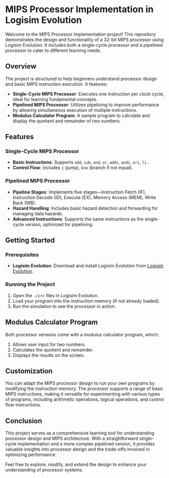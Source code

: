 # MIPS Processor Implementation in Logisim Evolution

Welcome to the MIPS Processor Implementation project! This repository demonstrates the design and functionality of a 32-bit MIPS processor using Logisim Evolution. It includes both a single-cycle processor and a pipelined processor to cater to different learning needs.

## Overview

The project is structured to help beginners understand processor design and basic MIPS instruction execution. It features:

- **Single-Cycle MIPS Processor**: Executes one instruction per clock cycle, ideal for learning fundamental concepts.
- **Pipelined MIPS Processor**: Utilizes pipelining to improve performance by allowing simultaneous execution of multiple instructions.
- **Modulus Calculator Program**: A sample program to calculate and display the quotient and remainder of two numbers.

## Features

### Single-Cycle MIPS Processor

- **Basic Instructions**: Supports `add`, `sub`, `and`, `or`, `addi`, `andi`, `ori`, `li`.
- **Control Flow**: Includes `j` (jump), `bne` (branch if not equal).

### Pipelined MIPS Processor

- **Pipeline Stages**: Implements five stages—Instruction Fetch (IF), Instruction Decode (ID), Execute (EX), Memory Access (MEM), Write Back (WB).
- **Hazard Handling**: Includes basic hazard detection and forwarding for managing data hazards.
- **Advanced Instructions**: Supports the same instructions as the single-cycle version, optimized for pipelining.

## Getting Started

### Prerequisites

- **Logisim Evolution**: Download and install Logisim Evolution from [Logisim Evolution](http://www.cburch.com/logisim/).

### Running the Project

1. Open the `.circ` files in Logisim Evolution.
2. Load your program into the instruction memory (if not already loaded).
3. Run the simulation to see the processor in action.

## Modulus Calculator Program

Both processor versions come with a modulus calculator program, which:

1. Allows user input for two numbers.
2. Calculates the quotient and remainder.
3. Displays the results on the screen.

## Customization

You can adapt the MIPS processor design to run your own programs by modifying the instruction memory. The processor supports a range of basic MIPS instructions, making it versatile for experimenting with various types of programs, including arithmetic operations, logical operations, and control flow instructions.

## Conclusion

This project serves as a comprehensive learning tool for understanding processor design and MIPS architecture. With a straightforward single-cycle implementation and a more complex pipelined version, it provides valuable insights into processor design and the trade-offs involved in optimizing performance.

Feel free to explore, modify, and extend the design to enhance your understanding of processor systems.

